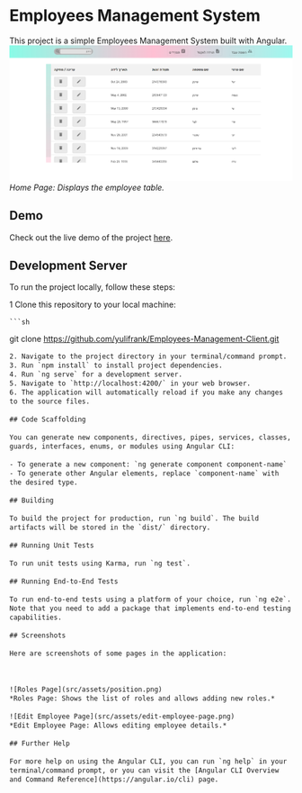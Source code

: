 # Employees Management System

This project is a simple Employees Management System built with Angular.
![Home Page](src/assets/home-page.png)
*Home Page: Displays the employee table.*

## Demo

Check out the live demo of the project [here](https://employees--management.web.app/).

## Development Server

To run the project locally, follow these steps:

1 Clone this repository to your local machine:


    ```sh
git clone https://github.com/yulifrank/Employees-Management-Client.git

```
2. Navigate to the project directory in your terminal/command prompt.
3. Run `npm install` to install project dependencies.
4. Run `ng serve` for a development server.
5. Navigate to `http://localhost:4200/` in your web browser.
6. The application will automatically reload if you make any changes to the source files.

## Code Scaffolding

You can generate new components, directives, pipes, services, classes, guards, interfaces, enums, or modules using Angular CLI:

- To generate a new component: `ng generate component component-name`
- To generate other Angular elements, replace `component-name` with the desired type.

## Building

To build the project for production, run `ng build`. The build artifacts will be stored in the `dist/` directory.

## Running Unit Tests

To run unit tests using Karma, run `ng test`.

## Running End-to-End Tests

To run end-to-end tests using a platform of your choice, run `ng e2e`. Note that you need to add a package that implements end-to-end testing capabilities.

## Screenshots

Here are screenshots of some pages in the application:



![Roles Page](src/assets/position.png)
*Roles Page: Shows the list of roles and allows adding new roles.*

![Edit Employee Page](src/assets/edit-employee-page.png)
*Edit Employee Page: Allows editing employee details.*

## Further Help

For more help on using the Angular CLI, you can run `ng help` in your terminal/command prompt, or you can visit the [Angular CLI Overview and Command Reference](https://angular.io/cli) page.
